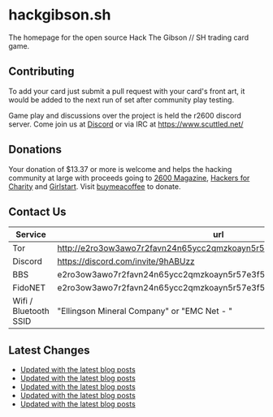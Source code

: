 # hackgibson.sh
The homepage for the open source Hack The Gibson // SH trading card game.


## Contributing

To add your card just submit a pull request with your card's front art, it would be added to the next run of set after community play testing.

Game play and discussions over the project is held the r2600 discord server. Come join us at [Discord](https://discord.com/invite/9hABUzz) or via IRC at https://www.scuttled.net/


## Donations

Your donation of $13.37 or more is welcome and helps the hacking community at large with proceeds going to [2600 Magazine](https://2600.com/), [Hackers for Charity](https://hackersforcharity.org) and [Girlstart](https://girlstart.org).  Visit [buymeacoffee](https://www.buymeacoffee.com/hackgibson.sh) to donate.


## Contact Us

Service | url
-|-
Tor | http://e2ro3ow3awo7r2favn24n65ycc2qmzkoayn5r57e3f56nvjwdcgg32ad.onion
Discord | https://discord.com/invite/9hABUzz
BBS | e2ro3ow3awo7r2favn24n65ycc2qmzkoayn5r57e3f56nvjwdcgg32ad.onion:23
FidoNET | e2ro3ow3awo7r2favn24n65ycc2qmzkoayn5r57e3f56nvjwdcgg32ad.onion:24554
Wifi / Bluetooth SSID | "Ellingson Mineral Company" or "EMC Net - <fidonet address>"

## Latest Changes
<!-- BLOG-POST-LIST:START -->
- [Updated with the latest blog posts](https://github.com/DFW2600/hackgibson.sh/commit/c72c2a186b88f7d00c2c53e0a4f2ec255473854f)
- [Updated with the latest blog posts](https://github.com/DFW2600/hackgibson.sh/commit/95616e09e9d423ac3540204f732ec2a0414a9dd0)
- [Updated with the latest blog posts](https://github.com/DFW2600/hackgibson.sh/commit/f3d6c6dcd8e5bb96a073fb8dac56be5194b36126)
- [Updated with the latest blog posts](https://github.com/DFW2600/hackgibson.sh/commit/3ef5ae4b21e0e1fad3115fd4bddb4dc442baef78)
- [Updated with the latest blog posts](https://github.com/DFW2600/hackgibson.sh/commit/4d3ef6b0ca1d817f13c4476d9a4e745059dd452e)
<!-- BLOG-POST-LIST:END -->
